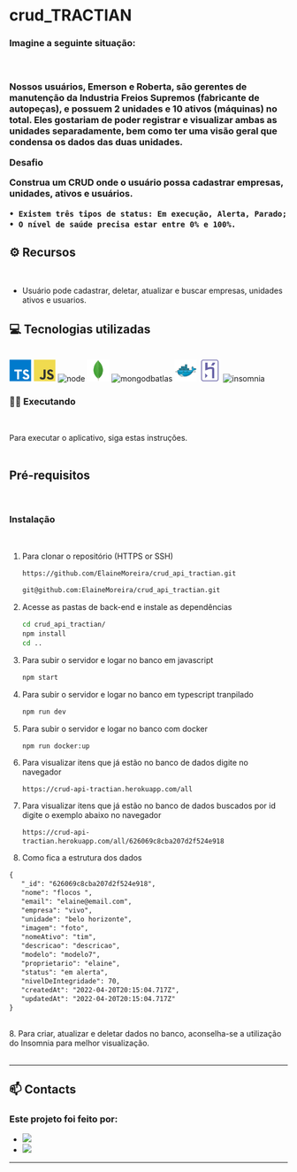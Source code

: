 # crud_TRACTIAN

<h3>Imagine a seguinte situação:<h3>
<br/>

Nossos usuários, Emerson e Roberta, são gerentes de manutenção da Industria Freios Supremos (fabricante de autopeças), e possuem 2 unidades e 10 ativos (máquinas) no total. Eles gostariam de poder registrar e visualizar ambas as unidades separadamente, bem como ter uma visão geral que condensa os dados das duas unidades.

Desafio
</br>

Construa um CRUD onde o usuário possa cadastrar empresas, unidades, ativos e usuários.

    • Existem três tipos de status: Em execução, Alerta, Parado;
    • O nível de saúde precisa estar entre 0% e 100%.


<h2 id="features">⚙ Recursos</h2>
</br>

- Usuário pode cadastrar, deletar, atualizar e buscar empresas, unidades ativos e usuarios.

<h2 id="Tecnologia">💻 Tecnologias utilizadas</h2>
</br>
  
<div>
  <img src="https://raw.githubusercontent.com/devicons/devicon/1119b9f84c0290e0f0b38982099a2bd027a48bf1/icons/typescript/typescript-original.svg" alt="typescript" width="40" height="40"/> 
  <img src="https://raw.githubusercontent.com/devicons/devicon/master/icons/javascript/javascript-original.svg" alt="javascript" width="40" height="40"/>
  <img src="https://cdn.jsdelivr.net/gh/devicons/devicon/icons/nodejs/nodejs-original.svg" alt="node" width="40" height="40"/>
  <img src="https://raw.githubusercontent.com/devicons/devicon/1119b9f84c0290e0f0b38982099a2bd027a48bf1/icons/mongodb/mongodb-original.svg" alt="mongo" width="40" height="40"/>
  <img src="https://miro.medium.com/max/600/1*UniTjL05TA-vkvMXJFRdFg.png" alt="mongodbatlas" width="100" height="45"/>
  <img src="https://raw.githubusercontent.com/devicons/devicon/1119b9f84c0290e0f0b38982099a2bd027a48bf1/icons/docker/docker-original.svg" alt="docker" width="40" height="40"/>
  <img src="https://raw.githubusercontent.com/devicons/devicon/1119b9f84c0290e0f0b38982099a2bd027a48bf1/icons/heroku/heroku-original.svg" alt="heroku" width="40" height="40"/>
   <img src=https://seeklogo.com/images/I/insomnia-logo-A35E09EB19-seeklogo.com.png alt="insomnia" width="40" height="40"/>

<br/>
</div>

<h3>👨‍💻 Executando</h3>
</br>

Para executar o aplicativo, siga estas instruções.
</br>
</br>

<h2 id="prerequisites">Pré-requisitos</h2>
</br>

<h3 id="installation">Instalação</h3>
</br>

1. Para clonar o repositório (HTTPS or SSH)
   ```sh
   https://github.com/ElaineMoreira/crud_api_tractian.git
   ```
    
   ```sh
   git@github.com:ElaineMoreira/crud_api_tractian.git
   ```

2. Acesse as pastas de back-end e instale as dependências

   ```sh
   cd crud_api_tractian/
   npm install
   cd ..
   ```

3. Para subir o servidor e logar no banco em javascript

   ```sh
   npm start

   ```

4. Para subir o servidor e logar no banco em typescript tranpilado

   ```sh
   npm run dev
   ```

5. Para subir o servidor e logar no banco com docker

   ```
   npm run docker:up
   ```

6. Para visualizar itens que já estão no banco de dados digite no navegador

   ```
   https://crud-api-tractian.herokuapp.com/all
   ```   

7. Para visualizar itens que já estão no banco de dados buscados por id digite o exemplo abaixo no navegador

   ```
   https://crud-api-tractian.herokuapp.com/all/626069c8cba207d2f524e918
   ```

9. Como fica a estrutura dos dados

 ```
{
	"_id": "626069c8cba207d2f524e918",
	"nome": "flocos ",
	"email": "elaine@email.com",
	"empresa": "vivo",
	"unidade": "belo horizonte",
	"imagem": "foto",
	"nomeAtivo": "tim",
	"descricao": "descricao",
	"modelo": "modelo7",
	"proprietario": "elaine",
	"status": "em alerta",
	"nivelDeIntegridade": 70,
	"createdAt": "2022-04-20T20:15:04.717Z",
	"updatedAt": "2022-04-20T20:15:04.717Z"
}
```
<br/>
8. Para criar, atualizar e deletar dados no banco, aconselha-se a utilização do Insomnia para melhor visualização.   
<br/>  
<br/>

---

<h2 id="contacts">📫 Contacts</h2>
    
<h3>Este projeto foi feito por:</h3>
<ul>
    <li>
      <a href="https://github.com/ElaineMoreira" target="_blank">
        <img src="https://img.shields.io/badge/-Elaine Moreira-black?style=flat&logo=Github&logoColor=white">
      </a>
    </li>
    <li>
        <a href="https://elainemoreira.netlify.app/" target="_blank"><img src="https://img.shields.io/badge/-Portifolio-%230077B5?style=for-the-badge&logo=portifolio&logoColor=white" target="_blank"></a>
    </li>
</ul>

---
